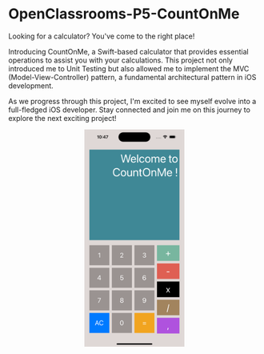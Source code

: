 # OpenClassrooms-P5-CountOnMe

Looking for a calculator? You've come to the right place!

Introducing CountOnMe, a Swift-based calculator that provides essential operations to assist you with your calculations.
This project not only introduced me to Unit Testing but also allowed me to implement the MVC (Model-View-Controller) pattern, a fundamental architectural pattern in iOS development.

As we progress through this project, I'm excited to see myself evolve into a full-fledged iOS developer. Stay connected and join me on this journey to explore the next exciting project!

<p align="center">
  <img src="https://github.com/MickaeliOS/OpenClassrooms-P5-CountOnMe/blob/master/Divers/CountOnMe.png" width="200">
</p>
